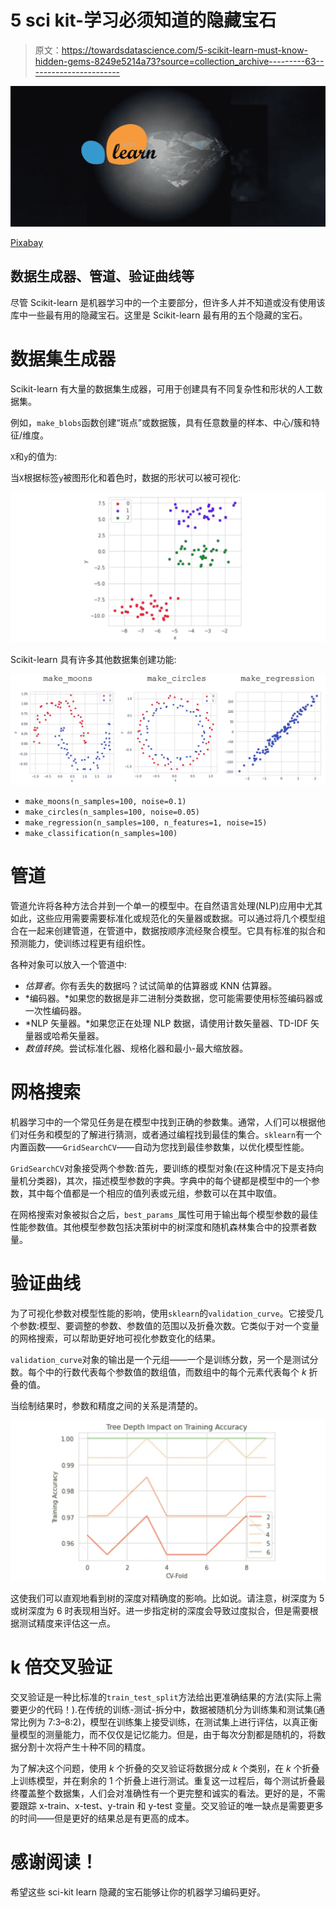 # 5 sci kit-学习必须知道的隐藏宝石

> 原文：<https://towardsdatascience.com/5-scikit-learn-must-know-hidden-gems-8249e5214a73?source=collection_archive---------63----------------------->

![](img/fbb0c30d637fa5910d273d494244b237.png)

[Pixabay](https://pixabay.com/illustrations/precious-diamond-jewelry-expensive-1199183/)

## 数据生成器、管道、验证曲线等

尽管 Scikit-learn 是机器学习中的一个主要部分，但许多人并不知道或没有使用该库中一些最有用的隐藏宝石。这里是 Scikit-learn 最有用的五个隐藏的宝石。

# 数据集生成器

Scikit-learn 有大量的数据集生成器，可用于创建具有不同复杂性和形状的人工数据集。

例如，`make_blobs`函数创建“斑点”或数据簇，具有任意数量的样本、中心/簇和特征/维度。

`X`和`y`的值为:

当`X`根据标签`y`被图形化和着色时，数据的形状可以被可视化:

![](img/8c8e9a91fbca77e659d22910c6fb725c.png)

Scikit-learn 具有许多其他数据集创建功能:

![](img/6e97630f543a34bea33284a9fc41dec2.png)

*   `make_moons(n_samples=100, noise=0.1)`
*   `make_circles(n_samples=100, noise=0.05)`
*   `make_regression(n_samples=100, n_features=1, noise=15)`
*   `make_classification(n_samples=100)`

# 管道

管道允许将各种方法合并到一个单一的模型中。在自然语言处理(NLP)应用中尤其如此，这些应用需要需要标准化或规范化的矢量器或数据。可以通过将几个模型组合在一起来创建管道，在管道中，数据按顺序流经聚合模型。它具有标准的拟合和预测能力，使训练过程更有组织性。

各种对象可以放入一个管道中:

*   *估算者*。你有丢失的数据吗？试试简单的估算器或 KNN 估算器。
*   *编码器。*如果您的数据是非二进制分类数据，您可能需要使用标签编码器或一次性编码器。
*   *NLP 矢量器。*如果您正在处理 NLP 数据，请使用计数矢量器、TD-IDF 矢量器或哈希矢量器。
*   *数值转换*。尝试标准化器、规格化器和最小-最大缩放器。

# 网格搜索

机器学习中的一个常见任务是在模型中找到正确的参数集。通常，人们可以根据他们对任务和模型的了解进行猜测，或者通过编程找到最佳的集合。`sklearn`有一个内置函数——`GridSearchCV`——自动为您找到最佳参数集，以优化模型性能。

`GridSearchCV`对象接受两个参数:首先，要训练的模型对象(在这种情况下是支持向量机分类器)，其次，描述模型参数的字典。字典中的每个键都是模型中的一个参数，其中每个值都是一个相应的值列表或元组，参数可以在其中取值。

在网格搜索对象被拟合之后，`best_params_`属性可用于输出每个模型参数的最佳性能参数值。其他模型参数包括决策树中的树深度和随机森林集合中的投票者数量。

# 验证曲线

为了可视化参数对模型性能的影响，使用`sklearn`的`validation_curve`。它接受几个参数:模型、要调整的参数、参数值的范围以及折叠次数。它类似于对一个变量的网格搜索，可以帮助更好地可视化参数变化的结果。

`validation_curve`对象的输出是一个元组——一个是训练分数，另一个是测试分数。每个中的行数代表每个参数值的数组值，而数组中的每个元素代表每个 *k* 折叠的值。

当绘制结果时，参数和精度之间的关系是清楚的。

![](img/5fb47d7859fa9be3b9310f360bcfec72.png)

这使我们可以直观地看到树的深度对精确度的影响。比如说。请注意，树深度为 5 或树深度为 6 时表现相当好。进一步指定树的深度会导致过度拟合，但是需要根据测试精度来评估这一点。

# k 倍交叉验证

交叉验证是一种比标准的`train_test_split`方法给出更准确结果的方法(实际上需要更少的代码！).在传统的训练-测试-拆分中，数据被随机分为训练集和测试集(通常比例为 7:3–8:2)，模型在训练集上接受训练，在测试集上进行评估，以真正衡量模型的测量能力，而不仅仅是记忆能力。但是，由于每次分割都是随机的，将数据分割十次将产生十种不同的精度。

为了解决这个问题，使用 *k* 个折叠的交叉验证将数据分成 *k* 个类别，在 *k* 个折叠上训练模型，并在剩余的 1 个折叠上进行测试。重复这一过程后，每个测试折叠最终覆盖整个数据集，人们会对准确性有一个更完整和诚实的看法。更好的是，不需要跟踪 x-train、x-test、y-train 和 y-test 变量。交叉验证的唯一缺点是需要更多的时间——但是更好的结果总是有更高的成本。

# 感谢阅读！

希望这些 sci-kit learn 隐藏的宝石能够让你的机器学习编码更好。